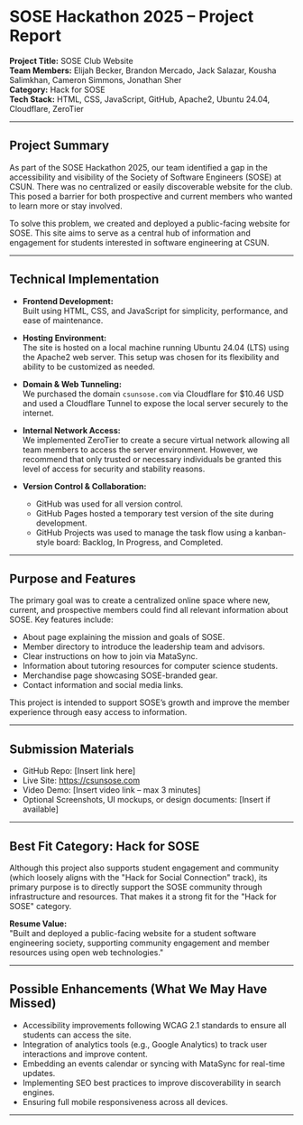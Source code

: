 # SOSE Hackathon 2025 – Project Report  
**Project Title:** SOSE Club Website  
**Team Members:** Elijah Becker, Brandon Mercado, Jack Salazar, Kousha Salimkhan, Cameron Simmons, Jonathan Sher
<br>
**Category:** Hack for SOSE  
**Tech Stack:** HTML, CSS, JavaScript, GitHub, Apache2, Ubuntu 24.04, Cloudflare, ZeroTier  

---

## Project Summary

As part of the SOSE Hackathon 2025, our team identified a gap in the accessibility and visibility of the Society of Software Engineers (SOSE) at CSUN. There was no centralized or easily discoverable website for the club. This posed a barrier for both prospective and current members who wanted to learn more or stay involved.

To solve this problem, we created and deployed a public-facing website for SOSE. This site aims to serve as a central hub of information and engagement for students interested in software engineering at CSUN.

---

## Technical Implementation

- **Frontend Development:**  
  Built using HTML, CSS, and JavaScript for simplicity, performance, and ease of maintenance.

- **Hosting Environment:**  
  The site is hosted on a local machine running Ubuntu 24.04 (LTS) using the Apache2 web server. This setup was chosen for its flexibility and ability to be customized as needed.

- **Domain & Web Tunneling:**  
  We purchased the domain `csunsose.com` via Cloudflare for $10.46 USD and used a Cloudflare Tunnel to expose the local server securely to the internet.

- **Internal Network Access:**  
  We implemented ZeroTier to create a secure virtual network allowing all team members to access the server environment. However, we recommend that only trusted or necessary individuals be granted this level of access for security and stability reasons.

- **Version Control & Collaboration:**  
  - GitHub was used for all version control.
  - GitHub Pages hosted a temporary test version of the site during development.
  - GitHub Projects was used to manage the task flow using a kanban-style board: Backlog, In Progress, and Completed.

---

## Purpose and Features

The primary goal was to create a centralized online space where new, current, and prospective members could find all relevant information about SOSE. Key features include:

- About page explaining the mission and goals of SOSE.
- Member directory to introduce the leadership team and advisors.
- Clear instructions on how to join via MataSync.
- Information about tutoring resources for computer science students.
- Merchandise page showcasing SOSE-branded gear.
- Contact information and social media links.

This project is intended to support SOSE’s growth and improve the member experience through easy access to information.

---

## Submission Materials

- GitHub Repo: [Insert link here]  
- Live Site: https://csunsose.com  
- Video Demo: [Insert video link – max 3 minutes]  
- Optional Screenshots, UI mockups, or design documents: [Insert if available]

---

## Best Fit Category: Hack for SOSE

Although this project also supports student engagement and community (which loosely aligns with the "Hack for Social Connection" track), its primary purpose is to directly support the SOSE community through infrastructure and resources. That makes it a strong fit for the "Hack for SOSE" category.

**Resume Value:**  
"Built and deployed a public-facing website for a student software engineering society, supporting community engagement and member resources using open web technologies."

---

## Possible Enhancements (What We May Have Missed)

- Accessibility improvements following WCAG 2.1 standards to ensure all students can access the site.
- Integration of analytics tools (e.g., Google Analytics) to track user interactions and improve content.
- Embedding an events calendar or syncing with MataSync for real-time updates.
- Implementing SEO best practices to improve discoverability in search engines.
- Ensuring full mobile responsiveness across all devices.

---
